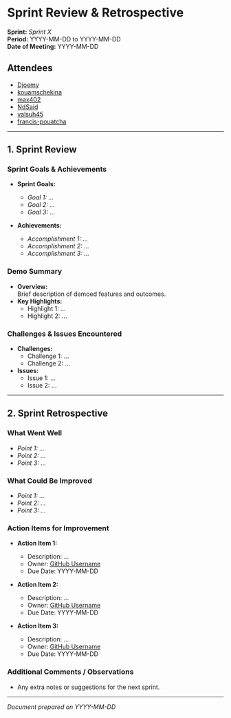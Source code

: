 # Sprint Review & Retrospective

**Sprint:** _Sprint X_  
**Period:** YYYY-MM-DD to YYYY-MM-DD  
**Date of Meeting:** YYYY-MM-DD

## Attendees
- [Djoemy](https://github.com/Djoemy)
- [kouamschekina](https://github.com/kouamschekina)
- [max402](https://github.com/max402)
- [NdSaid](https://github.com/NdSaid)
- [valsuh45](https://github.com/valsuh45)
- [francis-pouatcha](https://github.com/francis-pouatcha)

---

## 1. Sprint Review

### Sprint Goals & Achievements
- **Sprint Goals:**  
  - *Goal 1: …*  
  - *Goal 2: …*  
  - *Goal 3: …*  

- **Achievements:**  
  - *Accomplishment 1: …*  
  - *Accomplishment 2: …*  
  - *Accomplishment 3: …*  

### Demo Summary
- **Overview:**  
  Brief description of demoed features and outcomes.
- **Key Highlights:**  
  - Highlight 1: …  
  - Highlight 2: …  

### Challenges & Issues Encountered
- **Challenges:**  
  - Challenge 1: …  
  - Challenge 2: …  
- **Issues:**  
  - Issue 1: …  
  - Issue 2: …  

---

## 2. Sprint Retrospective

### What Went Well
- *Point 1: …*  
- *Point 2: …*  
- *Point 3: …*  

### What Could Be Improved
- *Point 1: …*  
- *Point 2: …*  
- *Point 3: …*  

### Action Items for Improvement
- **Action Item 1:**  
  - Description: …  
  - Owner: [GitHub Username](https://github.com/username)  
  - Due Date: YYYY-MM-DD

- **Action Item 2:**  
  - Description: …  
  - Owner: [GitHub Username](https://github.com/username)  
  - Due Date: YYYY-MM-DD

- **Action Item 3:**  
  - Description: …  
  - Owner: [GitHub Username](https://github.com/username)  
  - Due Date: YYYY-MM-DD

### Additional Comments / Observations
- Any extra notes or suggestions for the next sprint.

---

*Document prepared on YYYY-MM-DD*
